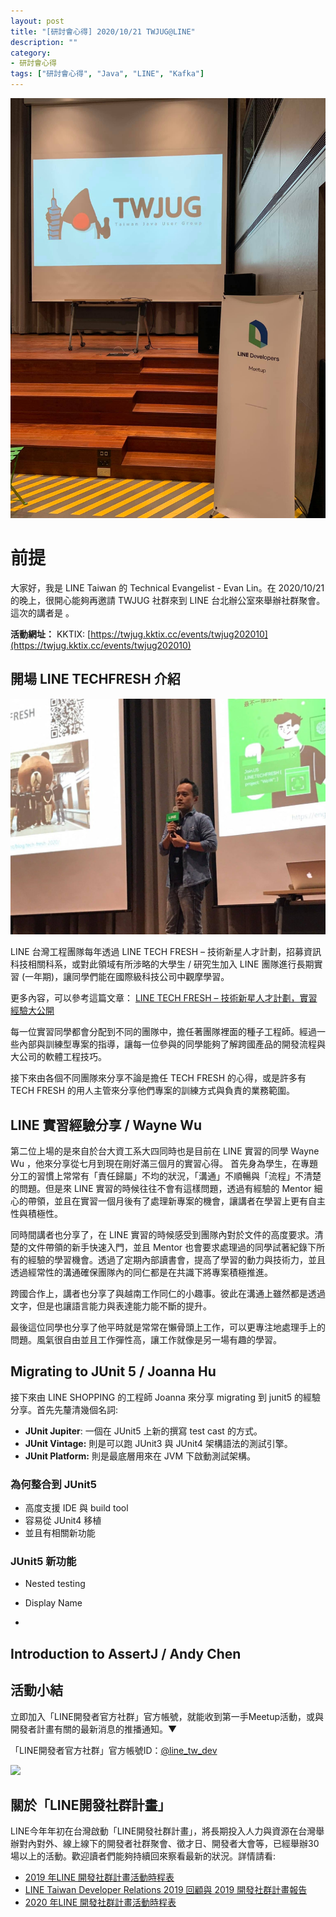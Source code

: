 ```yaml
---
layout: post
title: "[研討會心得] 2020/10/21 TWJUG@LINE"
description: ""
category: 
- 研討會心得
tags: ["研討會心得", "Java", "LINE", "Kafka"]
---
```




![](../images/2020/1021-1.jpg)


# 前提

大家好，我是 LINE Taiwan 的 Technical Evangelist - Evan Lin。在 2020/10/21 的晚上，很開心能夠再邀請 TWJUG 社群來到 LINE 台北辦公室來舉辦社群聚會。這次的講者是  。

**活動網址：** KKTIX: [https://twjug.kktix.cc/events/twjug202010](https://twjug.kktix.cc/events/twjug202010)



## 開場 LINE TECHFRESH 介紹

![](../images/2020/1021-2.jpg)

LINE 台灣工程團隊每年透過 LINE TECH FRESH – 技術新星人才計劃，招募資訊科技相關科系，或對此領域有所涉略的大學生 / 研究生加入 LINE 團隊進行長期實習 (一年期)，讓同學們能在國際級科技公司中觀摩學習。

更多內容，可以參考這篇文章： [LINE TECH FRESH – 技術新星人才計劃，實習經驗大公開](https://engineering.linecorp.com/zh-hant/blog/tech-fresh-2020/)

每一位實習同學都會分配到不同的團隊中，擔任著團隊裡面的種子工程師。經過一些內部與訓練型專案的指導，讓每一位參與的同學能夠了解跨國產品的開發流程與大公司的軟體工程技巧。

接下來由各個不同團隊來分享不論是擔任 TECH FRESH 的心得，或是許多有 TECH FRESH 的用人主管來分享他們專案的訓練方式與負責的業務範圍。



##  LINE 實習經驗分享 / **Wayne Wu**

<script async class="speakerdeck-embed" data-id="ee940074d2e54bd983bc5ef9e54615b7" data-ratio="1.77777777777778" src="//speakerdeck.com/assets/embed.js"></script>

第二位上場的是來自於台大資工系大四同時也是目前在 LINE 實習的同學 Wayne Wu ，他來分享從七月到現在剛好滿三個月的實習心得。 首先身為學生，在專題分工的習慣上常常有「責任歸屬」不均的狀況，「溝通」不順暢與「流程」不清楚的問題。但是來 LINE 實習的時候往往不會有這樣問題，透過有經驗的 Mentor 細心的帶領，並且在實習一個月後有了處理新專案的機會，讓講者在學習上更有自主性與積極性。

同時間講者也分享了，在 LINE 實習的時候感受到團隊內對於文件的高度要求。清楚的文件帶領的新手快速入門，並且 Mentor 也會要求處理過的同學試著紀錄下所有的經驗的學習機會。透過了定期內部讀書會，提高了學習的動力與技術力，並且透過經常性的溝通確保團隊內的同仁都是在共識下將專案積極推進。

跨國合作上，講者也分享了與越南工作同仁的小趣事。彼此在溝通上雖然都是透過文字，但是也讓語言能力與表達能力能不斷的提升。

<script async class="speakerdeck-embed" data-slide="12" data-id="ee940074d2e54bd983bc5ef9e54615b7" data-ratio="1.77777777777778" src="//speakerdeck.com/assets/embed.js"></script>

最後這位同學也分享了他平時就是常常在懶骨頭上工作，可以更專注地處理手上的問題。風氣很自由並且工作彈性高，讓工作就像是另一場有趣的學習。



## Migrating to JUnit 5 / **Joanna Hu**

<script async class="speakerdeck-embed" data-id="e939086a95c2498f8f683bf4c944e3af" data-ratio="1.77777777777778" src="//speakerdeck.com/assets/embed.js"></script>

接下來由 LINE SHOPPING 的工程師 Joanna 來分享 migrating 到 junit5 的經驗分享。首先先釐清幾個名詞:

- **JUnit Jupiter**: 一個在 JUnit5 上新的撰寫 test cast 的方式。
- **JUnit Vintage:** 則是可以跑 JUnit3 與 JUnit4 架構語法的測試引擎。
- **JUnit Platform:** 則是最底層用來在 JVM 下啟動測試架構。

### 為何整合到 JUnit5

- 高度支援  IDE 與 build tool
- 容易從 JUnit4 移植
- 並且有相關新功能



### JUnit5 新功能

- Nested testing



- Display Name
- 

## Introduction to AssertJ / **Andy Chen**







## 活動小結

立即加入「LINE開發者官方社群」官方帳號，就能收到第一手Meetup活動，或與開發者計畫有關的最新消息的推播通知。▼

「LINE開發者官方社群」官方帳號ID：[@line_tw_dev](https://lin.ee/s5RsZHo)

![](http://www.evanlin.com/images/2020/line-tw-dev-qr.png)

## 關於「LINE開發社群計畫」

LINE今年年初在台灣啟動「LINE開發社群計畫」，將長期投入人力與資源在台灣舉辦對內對外、線上線下的開發者社群聚會、徵才日、開發者大會等，已經舉辦30場以上的活動。歡迎讀者們能夠持續回來察看最新的狀況。詳情請看:

- [2019 年LINE 開發社群計畫活動時程表](https://engineering.linecorp.com/zh-hant/blog/line-taiwan-developer-relations-2019-plan/)
- [LINE Taiwan Developer Relations 2019 回顧與 2019 開發社群計畫報告](https://engineering.linecorp.com/zh-hant/blog/line-taiwan-developer-relations-2019/)
- [2020 年LINE 開發社群計畫活動時程表](https://engineering.linecorp.com/zh-hant/blog/2020-line-tw-devrel/)